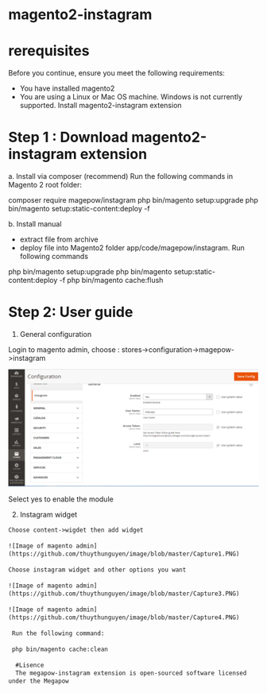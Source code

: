 # magento2-instagram
# rerequisites

Before you continue, ensure you meet the following requirements:

  * You have installed magento2
  * You are using a Linux or Mac OS machine. Windows is not currently supported.
  Install magento2-instagram extension

# Step 1 : Download magento2-instagram extension

 a. Install via composer (recommend)
Run the following commands in Magento 2 root folder:

composer require magepow/instagram
php bin/magento setup:upgrade
php bin/magento setup:static-content:deploy -f

b. Install manual
* extract file from archive
* deploy file into Magento2 folder app/code/magepow/instagram. Run following commands

 php bin/magento setup:upgrade
 php bin/magento setup:static-content:deploy -f
 php bin/magento cache:flush

# Step 2: User guide

  1. General configuration

  Login to magento admin, choose : stores->configuration->magepow->instagram
  
  ![Image of magento admin](https://github.com/thuythunguyen/image/blob/master/Capture1.PNG)

  Select yes to enable the module
  

  2. Instagram widget

    Choose content->wigdet then add widget
    
    ![Image of magento admin](https://github.com/thuythunguyen/image/blob/master/Capture1.PNG)
    
    Choose instagram widget and other options you want
    
    ![Image of magento admin](https://github.com/thuythunguyen/image/blob/master/Capture3.PNG)

    ![Image of magento admin](https://github.com/thuythunguyen/image/blob/master/Capture4.PNG)
     
     Run the following command:
      
     php bin/magento cache:clean
      
      #Lisence
      The megapow-instagram extension is open-sourced software licensed under the Megapow
      




